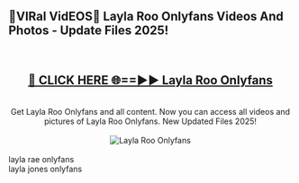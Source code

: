 <h2>🔴VIRal VidEOS🔴 Layla Roo Onlyfans Videos And Photos - Update Files 2025!</h2>
<br>
<div align="center">
<h2><a href="https://virallinks.top/odZfE0" rel="nofollow">🔴 CLICK HERE 🌐==►► Layla Roo Onlyfans</a></h2>
<br>
Get Layla Roo Onlyfans and all content. Now you can access all videos and pictures of Layla Roo Onlyfans. New Updated Files 2025!
<br>
<br>
<a href="https://virallinks.top/odZfE0" rel="nofollow" data-target="animated-image.originalLink"><img src="https://i.imgur.com/dJHk4Zq.gif)" alt="Layla Roo Onlyfans" style="max-width: 100%; display: inline-block;" data-target="animated-image.originalImage"></a>
</div>
<br>
layla rae onlyfans<br>
layla jones onlyfans